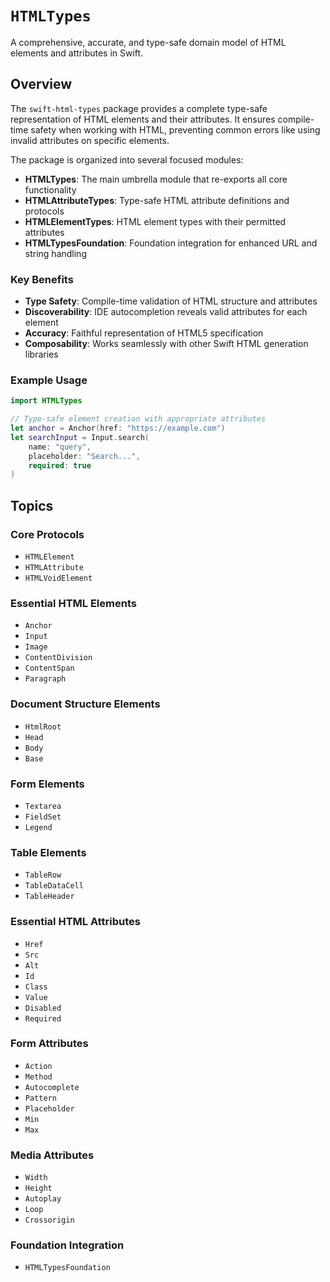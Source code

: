# ``HTMLTypes``

A comprehensive, accurate, and type-safe domain model of HTML elements and attributes in Swift.

## Overview

The `swift-html-types` package provides a complete type-safe representation of HTML elements and their attributes. It ensures compile-time safety when working with HTML, preventing common errors like using invalid attributes on specific elements.

The package is organized into several focused modules:

- **HTMLTypes**: The main umbrella module that re-exports all core functionality
- **HTMLAttributeTypes**: Type-safe HTML attribute definitions and protocols
- **HTMLElementTypes**: HTML element types with their permitted attributes
- **HTMLTypesFoundation**: Foundation integration for enhanced URL and string handling

### Key Benefits

- **Type Safety**: Compile-time validation of HTML structure and attributes
- **Discoverability**: IDE autocompletion reveals valid attributes for each element
- **Accuracy**: Faithful representation of HTML5 specification
- **Composability**: Works seamlessly with other Swift HTML generation libraries

### Example Usage

```swift
import HTMLTypes

// Type-safe element creation with appropriate attributes
let anchor = Anchor(href: "https://example.com")
let searchInput = Input.search(
    name: "query", 
    placeholder: "Search...",
    required: true
)
```

## Topics

### Core Protocols

- ``HTMLElement``
- ``HTMLAttribute``
- ``HTMLVoidElement``

### Essential HTML Elements

- ``Anchor``
- ``Input``
- ``Image``
- ``ContentDivision``
- ``ContentSpan``
- ``Paragraph``

### Document Structure Elements

- ``HtmlRoot``
- ``Head``
- ``Body``
- ``Base``

### Form Elements

- ``Textarea``
- ``FieldSet``
- ``Legend``

### Table Elements

- ``TableRow``
- ``TableDataCell``
- ``TableHeader``

### Essential HTML Attributes

- ``Href``
- ``Src``  
- ``Alt``
- ``Id``
- ``Class``
- ``Value``
- ``Disabled``
- ``Required``

### Form Attributes

- ``Action``
- ``Method``
- ``Autocomplete``
- ``Pattern``
- ``Placeholder``
- ``Min``
- ``Max``

### Media Attributes

- ``Width``
- ``Height``
- ``Autoplay``
- ``Loop``
- ``Crossorigin``

### Foundation Integration

- ``HTMLTypesFoundation``
